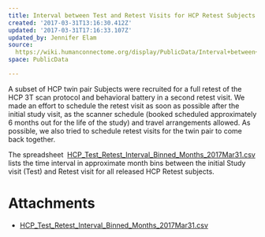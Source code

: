 ```yaml
---
title: Interval between Test and Retest Visits for HCP Retest Subjects
created: '2017-03-31T13:16:30.412Z'
updated: '2017-03-31T17:16:33.107Z'
updated_by: Jennifer Elam
source: 
  https://wiki.humanconnectome.org/display/PublicData/Interval+between+Test+and+Retest+Visits+for+HCP+Retest+Subjects
space: PublicData

---
```

A subset of HCP twin pair Subjects were recruited for a full retest of the HCP 3T scan protocol and behavioral battery in a second retest visit. We made an effort to schedule the retest visit as soon as possible after the initial study visit, as the scanner schedule (booked scheduled approximately 6 months out for the life of the study) and travel arrangements allowed. As possible, we also tried to schedule retest visits for the twin pair to come back together. 

The spreadsheet   [HCP\_Test\_Retest\_Interval\_Binned\_Months\_2017Mar31.csv](https://wiki.humanconnectome.org/download/attachments/89391713/HCP_Test_Retest_Interval_Binned_Months_2017Mar31.csv?api=v2) lists the time interval in approximate month bins between the initial Study visit (Test) and Retest visit for all released HCP Retest subjects.  




# Attachments

- [HCP_Test_Retest_Interval_Binned_Months_2017Mar31.csv](./assets/HCP_Test_Retest_Interval_Binned_Months_2017Mar31.csv)